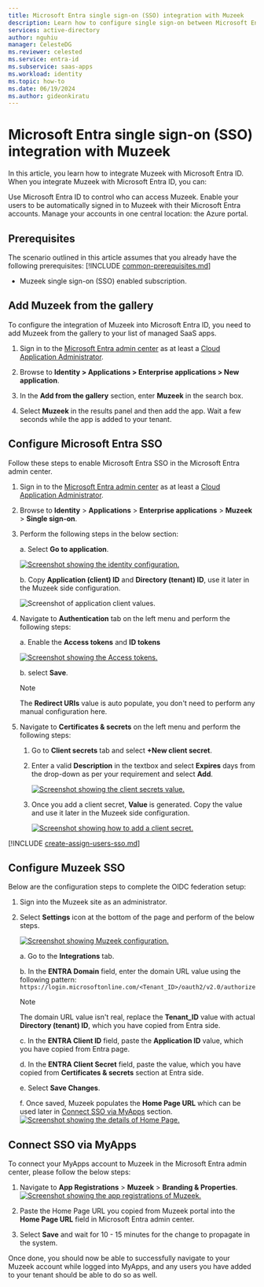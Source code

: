 ```yaml
---
title: Microsoft Entra single sign-on (SSO) integration with Muzeek
description: Learn how to configure single sign-on between Microsoft Entra and Muzeek.
services: active-directory
author: nguhiu
manager: CelesteDG
ms.reviewer: celested
ms.service: entra-id
ms.subservice: saas-apps
ms.workload: identity
ms.topic: how-to
ms.date: 06/19/2024
ms.author: gideonkiratu
---
```


# Microsoft Entra single sign-on (SSO) integration with Muzeek

In this article,  you learn how to integrate Muzeek with Microsoft Entra ID. When you integrate Muzeek with Microsoft Entra ID, you can:

Use Microsoft Entra ID to control who can access Muzeek.
Enable your users to be automatically signed in to Muzeek with their Microsoft Entra accounts.
Manage your accounts in one central location: the Azure portal.

## Prerequisites
The scenario outlined in this article assumes that you already have the following prerequisites:
[!INCLUDE [common-prerequisites.md](~/identity/saas-apps/includes/common-prerequisites.md)]
* Muzeek single sign-on (SSO) enabled subscription.

## Add Muzeek from the gallery

To configure the integration of Muzeek into Microsoft Entra ID, you need to add Muzeek from the gallery to your list of managed SaaS apps.

1. Sign in to the [Microsoft Entra admin center](https://entra.microsoft.com) as at least a [Cloud Application Administrator](~/identity/role-based-access-control/permissions-reference.md#cloud-application-administrator).

1. Browse to **Identity > Applications > Enterprise applications > New application**.

1. In the **Add from the gallery** section, enter **Muzeek** in the search box.

1. Select **Muzeek** in the results panel and then add the app. Wait a few seconds while the app is added to your tenant.

## Configure Microsoft Entra SSO

Follow these steps to enable Microsoft Entra SSO in the Microsoft Entra admin center.

1. Sign in to the [Microsoft Entra admin center](https://entra.microsoft.com) as at least a [Cloud Application Administrator](~/identity/role-based-access-control/permissions-reference.md#cloud-application-administrator).

1. Browse to **Identity** > **Applications** > **Enterprise applications** > **Muzeek** > **Single sign-on**.

1. Perform the following steps in the below section:

    a. Select **Go to application**.

    [![Screenshot showing the identity configuration.](common/go-to-application.png)](common/go-to-application.png#lightbox)

    b. Copy **Application (client) ID** and **Directory (tenant) ID**, use it later in the Muzeek side configuration.

    ![Screenshot of application client values.](./media/muzeek-tutorial/application-id.png)

1. Navigate to **Authentication** tab on the left menu and perform the following steps:

    a. Enable the **Access tokens** and **ID tokens**

    [![Screenshot showing the Access tokens.](./media/muzeek-tutorial/access-token.png)](./media/muzeek-tutorial/access-token.png#lightbox)

    b. select **Save**.

    >[!NOTE]
    > The **Redirect URIs** value is auto populate, you don't need to perform any manual configuration here.

1. Navigate to **Certificates & secrets** on the left menu and perform the following steps:

    1. Go to **Client secrets** tab and select **+New client secret**.
    1. Enter a valid **Description** in the textbox and select **Expires** days from the drop-down as per your requirement and select **Add**.

        [![Screenshot showing the client secrets value.](common/client-secret.png)](common/client-secret.png#lightbox)

    1. Once you add a client secret, **Value** is generated. Copy the value and use it later in the Muzeek side configuration.

        [![Screenshot showing how to add a client secret.](common/client.png)](common/client.png#lightbox)

[!INCLUDE [create-assign-users-sso.md](~/identity/saas-apps/includes/create-assign-users-sso.md)]

## Configure Muzeek SSO

Below are the configuration steps to complete the OIDC federation setup:

1. Sign into the Muzeek site as an administrator.

1. Select **Settings** icon at the bottom of the page and perform of the below steps.

    [![Screenshot showing Muzeek configuration.](./media/Muzeek-tutorial/configuration.png)](./media/Muzeek-tutorial/configuration.png#lightbox)

    a. Go to the **Integrations** tab.

    b. In the **ENTRA Domain** field, enter the domain URL value using the following pattern: `https://login.microsoftonline.com/<Tenant_ID>/oauth2/v2.0/authorize`

    > [!NOTE]
    > The domain URL value isn't real, replace the **Tenant_ID** value with actual **Directory (tenant) ID**, which you have copied from Entra side.

    c. In the **ENTRA Client ID** field, paste the **Application ID** value, which you have copied from Entra page. 

    d. In the **ENTRA Client Secret** field, paste the value, which you have copied from **Certificates & secrets** section at Entra side.

    e. Select **Save Changes**.

    f. Once saved, Muzeek populates the **Home Page URL** which can be used later in [Connect SSO via MyApps](#connect-sso-via-myapps) section.
    [![Screenshot showing the details of Home Page.](./media/Muzeek-tutorial/image.png)](./media/Muzeek-tutorial/image.png#lightbox)

## Connect SSO via MyApps

To connect your MyApps account to Muzeek in the Microsoft Entra admin center, please follow the below steps:

1. Navigate to **App Registrations** > **Muzeek**  > **Branding & Properties**.
[![Screenshot showing the app registrations of Muzeek.](./media/Muzeek-tutorial/home.png)](./media/Muzeek-tutorial/home.png#lightbox)

1. Paste the Home Page URL you copied from Muzeek portal into the **Home Page URL** field in Microsoft Entra admin center.

1. Select **Save** and wait for 10 - 15 minutes for the change to propagate in the system.

Once done, you should now be able to successfully navigate to your Muzeek account while logged into MyApps, and any users you have added to your tenant should be able to do so as well.
